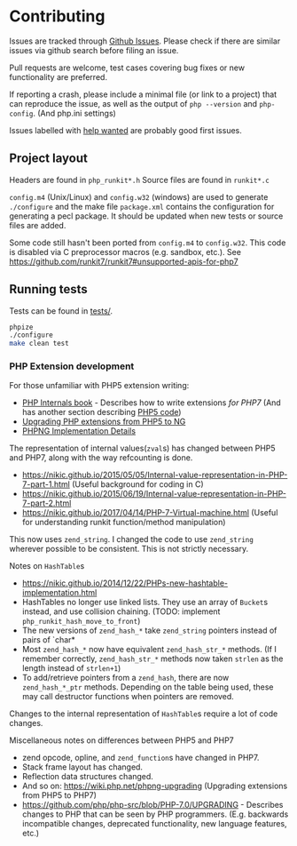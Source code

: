 # Contributing

Issues are tracked through [Github Issues](https://github.com/runkit7/runkit7/issues).
Please check if there are similar issues via github search before filing an issue.

Pull requests are welcome, test cases covering bug fixes or new functionality are preferred.

If reporting a crash, please include a minimal file (or link to a project) that can reproduce the issue, as well as the output of `php --version` and `php-config`. (And php.ini settings)

Issues labelled with [help wanted](https://github.com/runkit7/runkit7/labels/help%20wanted) are probably good first issues.

## Project layout

Headers are found in `php_runkit*.h`
Source files are found in `runkit*.c`

`config.m4` (Unix/Linux) and `config.w32` (windows) are used to generate `./configure` and the make file
`package.xml` contains the configuration for generating a pecl package. It should be updated when new tests or source files are added.

Some code still hasn't been ported from `config.m4` to `config.w32`. This code is disabled via C preprocessor macros (e.g. sandbox, etc.). See https://github.com/runkit7/runkit7#unsupported-apis-for-php7

## Running tests

Tests can be found in [tests/](./tests/).

```bash
phpize
./configure
make clean test
```

### PHP Extension development



For those unfamiliar with PHP5 extension writing:

- [PHP Internals book](http://www.phpinternalsbook.com/index.html#php-7) - Describes how to write extensions *for PHP7*
    (And has another section describing [PHP5 code](http://www.phpinternalsbook.com/index.html#php-5))
- [Upgrading PHP extensions from PHP5 to NG](https://wiki.php.net/phpng-upgrading)
- [PHPNG Implementation Details](https://wiki.php.net/phpng-int)


The representation of internal values(`zval`s) has changed between PHP5 and PHP7, along with the way refcounting is done.

- https://nikic.github.io/2015/05/05/Internal-value-representation-in-PHP-7-part-1.html (Useful background for coding in C)
- https://nikic.github.io/2015/06/19/Internal-value-representation-in-PHP-7-part-2.html
- https://nikic.github.io/2017/04/14/PHP-7-Virtual-machine.html (Useful for understanding runkit function/method manipulation)

This now uses `zend_string`.
I changed the code to use `zend_string` wherever possible to be consistent.
This is not strictly necessary.

Notes on `HashTable`s

- https://nikic.github.io/2014/12/22/PHPs-new-hashtable-implementation.html
- HashTables no longer use linked lists. They use an array of `Bucket`s instead, and use collision chaining.
  (TODO: implement `php_runkit_hash_move_to_front`)
- The new versions of `zend_hash_*` take `zend_string` pointers instead of pairs of `char*
- Most `zend_hash_*` now have equivalent `zend_hash_str_*` methods.
  (If I remember correctly, `zend_hash_str_*` methods now taken `strlen` as the length instead of `strlen+1`)
- To add/retrieve pointers from a `zend_hash`, there are now `zend_hash_*_ptr` methods.
  Depending on the table being used, these may call destructor functions when pointers are removed.

Changes to the internal representation of `HashTable`s require a lot of code changes.

Miscellaneous notes on differences between PHP5 and PHP7

- zend opcode, opline, and `zend_function`s have changed in PHP7.
- Stack frame layout has changed.
- Reflection data structures changed.
- And so on: https://wiki.php.net/phpng-upgrading (Upgrading extensions from PHP5 to PHP7)
- https://github.com/php/php-src/blob/PHP-7.0/UPGRADING - Describes changes to PHP that can be seen by PHP programmers. (E.g. backwards incompatible changes, deprecated functionality, new language features, etc.)
